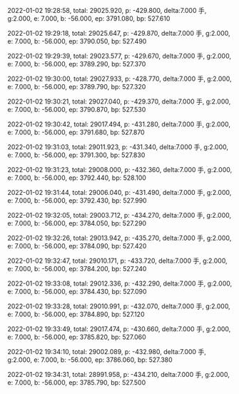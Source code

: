 2022-01-02 19:28:58, total: 29025.920, p: -429.800, delta:7.000 手, g:2.000, e: 7.000, b: -56.000, ep: 3791.080, bp: 527.610

2022-01-02 19:29:18, total: 29025.647, p: -429.870, delta:7.000 手, g:2.000, e: 7.000, b: -56.000, ep: 3790.050, bp: 527.490

2022-01-02 19:29:39, total: 29023.577, p: -429.670, delta:7.000 手, g:2.000, e: 7.000, b: -56.000, ep: 3789.290, bp: 527.370

2022-01-02 19:30:00, total: 29027.933, p: -428.770, delta:7.000 手, g:2.000, e: 7.000, b: -56.000, ep: 3789.790, bp: 527.320

2022-01-02 19:30:21, total: 29027.040, p: -429.370, delta:7.000 手, g:2.000, e: 7.000, b: -56.000, ep: 3790.870, bp: 527.530

2022-01-02 19:30:42, total: 29017.494, p: -431.280, delta:7.000 手, g:2.000, e: 7.000, b: -56.000, ep: 3791.680, bp: 527.870

2022-01-02 19:31:03, total: 29011.923, p: -431.340, delta:7.000 手, g:2.000, e: 7.000, b: -56.000, ep: 3791.300, bp: 527.830

2022-01-02 19:31:23, total: 29008.000, p: -432.360, delta:7.000 手, g:2.000, e: 7.000, b: -56.000, ep: 3792.440, bp: 528.100

2022-01-02 19:31:44, total: 29006.040, p: -431.490, delta:7.000 手, g:2.000, e: 7.000, b: -56.000, ep: 3792.430, bp: 527.990

2022-01-02 19:32:05, total: 29003.712, p: -434.270, delta:7.000 手, g:2.000, e: 7.000, b: -56.000, ep: 3784.050, bp: 527.290

2022-01-02 19:32:26, total: 29013.942, p: -435.270, delta:7.000 手, g:2.000, e: 7.000, b: -56.000, ep: 3784.090, bp: 527.420

2022-01-02 19:32:47, total: 29010.171, p: -433.720, delta:7.000 手, g:2.000, e: 7.000, b: -56.000, ep: 3784.200, bp: 527.240

2022-01-02 19:33:08, total: 29012.336, p: -432.290, delta:7.000 手, g:2.000, e: 7.000, b: -56.000, ep: 3784.430, bp: 527.090

2022-01-02 19:33:28, total: 29010.991, p: -432.070, delta:7.000 手, g:2.000, e: 7.000, b: -56.000, ep: 3784.890, bp: 527.120

2022-01-02 19:33:49, total: 29017.474, p: -430.660, delta:7.000 手, g:2.000, e: 7.000, b: -56.000, ep: 3785.820, bp: 527.060

2022-01-02 19:34:10, total: 29002.089, p: -432.980, delta:7.000 手, g:2.000, e: 7.000, b: -56.000, ep: 3786.060, bp: 527.380

2022-01-02 19:34:31, total: 28991.958, p: -434.210, delta:7.000 手, g:2.000, e: 7.000, b: -56.000, ep: 3785.790, bp: 527.500